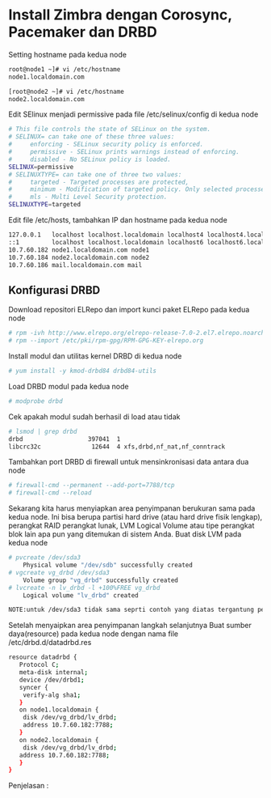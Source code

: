 # Install Zimbra dengan Corosync, Pacemaker dan DRBD
Setting hostname pada kedua node
  ```bash
root@node1 ~]# vi /etc/hostname
node1.localdomain.com

[root@node2 ~]# vi /etc/hostname
node2.localdomain.com
  ```
Edit SElinux menjadi permissive pada file /etc/selinux/config di kedua node
  ```bash
# This file controls the state of SELinux on the system.
# SELINUX= can take one of these three values:
#     enforcing - SELinux security policy is enforced.
#     permissive - SELinux prints warnings instead of enforcing.
#     disabled - No SELinux policy is loaded.
SELINUX=permissive
# SELINUXTYPE= can take one of three two values:
#     targeted - Targeted processes are protected,
#     minimum - Modification of targeted policy. Only selected processes are protected.
#     mls - Multi Level Security protection.
SELINUXTYPE=targeted
  ```
Edit file /etc/hosts, tambahkan IP dan hostname pada kedua node
```bash
127.0.0.1   localhost localhost.localdomain localhost4 localhost4.localdomain4
::1         localhost localhost.localdomain localhost6 localhost6.localdomain6
10.7.60.182 node1.localdomain.com node1
10.7.60.184 node2.localdomain.com node2
10.7.60.186 mail.localdomain.com mail
```
## Konfigurasi DRBD
Download repositori ELRepo dan import kunci paket ELRepo pada kedua node
```bash
# rpm -ivh http://www.elrepo.org/elrepo-release-7.0-2.el7.elrepo.noarch.rpm
# rpm --import /etc/pki/rpm-gpg/RPM-GPG-KEY-elrepo.org
```
Install modul dan utilitas kernel DRBD di kedua node
```bash
# yum install -y kmod-drbd84 drbd84-utils
```
Load DRBD modul pada kedua node
```bash
# modprobe drbd
```
Cek apakah modul sudah berhasil di load atau tidak
```bash
# lsmod | grep drbd
drbd                  397041  1
libcrc32c              12644  4 xfs,drbd,nf_nat,nf_conntrack
```
Tambahkan port DRBD di firewall untuk mensinkronisasi data antara dua node
```bash
# firewall-cmd --permanent --add-port=7788/tcp
# firewall-cmd --reload
```
Sekarang kita harus menyiapkan area penyimpanan berukuran sama pada kedua node. Ini bisa berupa partisi hard drive (atau hard drive fisik lengkap), perangkat RAID perangkat lunak, LVM Logical Volume atau tipe perangkat blok lain apa pun yang ditemukan di sistem Anda. Buat disk LVM pada kedua node
```bash
# pvcreate /dev/sda3
    Physical volume "/dev/sdb" successfully created
# vgcreate vg_drbd /dev/sda3
    Volume group "vg_drbd" successfully created
# lvcreate -n lv_drbd -l +100%FREE vg_drbd
    Logical volume "lv_drbd" created

NOTE:untuk /dev/sda3 tidak sama seprti contoh yang diatas tergantung penomoran partisi yang dibuat
```
Setelah menyaipkan area penyimpanan langkah selanjutnya Buat sumber daya(resource) pada kedua node dengan nama file /etc/drbd.d/datadrbd.res
```bash
resource datadrbd {
   Protocol C;
   meta-disk internal;
   device /dev/drbd1;
   syncer {
    verify-alg sha1;
   }
   on node1.localdomain {
    disk /dev/vg_drbd/lv_drbd;
    address 10.7.60.182:7788;
   }
   on node2.localdomain {
    disk /dev/vg_drbd/lv_drbd;
   address 10.7.60.182:7788;
   }
}
```
Penjelasan :
